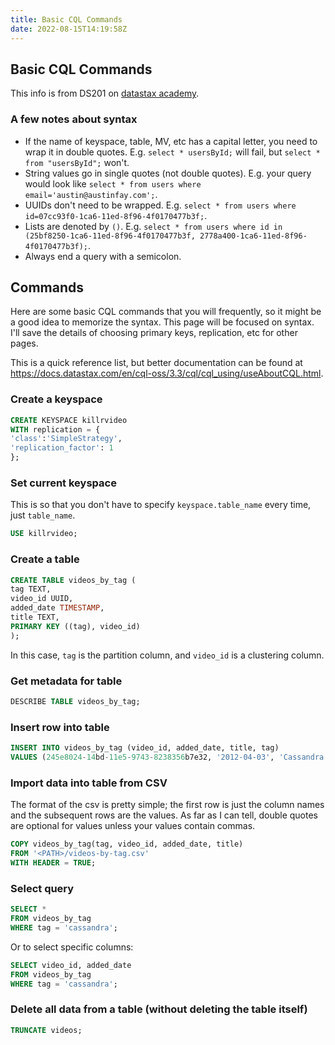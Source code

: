 ```yaml
---
title: Basic CQL Commands
date: 2022-08-15T14:19:58Z
---
```


Basic CQL Commands
---

This info is from DS201 on [datastax academy](https://academy.datastax.com).

### A few notes about syntax
- If the name of keyspace, table, MV, etc has a capital letter, you need to wrap it in double quotes. E.g. `select * usersById;` will fail, but `select * from "usersById";` won't.
- String values go in single quotes (not double quotes). E.g. your query would look like `select * from users where email='austin@austinfay.com';`.
- UUIDs don't need to be wrapped. E.g. `select * from users where id=07cc93f0-1ca6-11ed-8f96-4f0170477b3f;`.
- Lists are denoted by `()`. E.g. `select * from users where id in (25bf8250-1ca6-11ed-8f96-4f0170477b3f, 2778a400-1ca6-11ed-8f96-4f0170477b3f);`.
- Always end a query with a semicolon.

## Commands

Here are some basic CQL commands that you will frequently, so it might be a good idea to memorize the syntax. This page will be focused on syntax. I'll save the details of choosing primary keys, replication, etc for other pages.

This is a quick reference list, but better documentation can be found at https://docs.datastax.com/en/cql-oss/3.3/cql/cql_using/useAboutCQL.html.

### Create a keyspace

```sql
CREATE KEYSPACE killrvideo
WITH replication = {
'class':'SimpleStrategy',
'replication_factor': 1
};
```

### Set current keyspace

This is so that you don't have to specify `keyspace.table_name` every time, just `table_name`.
```sql
USE killrvideo;
```

### Create a table

```sql
CREATE TABLE videos_by_tag (
tag TEXT,
video_id UUID,
added_date TIMESTAMP,
title TEXT,
PRIMARY KEY ((tag), video_id)
);
```

In this case, `tag` is the partition column, and `video_id` is a clustering column.

### Get metadata for table

```sql
DESCRIBE TABLE videos_by_tag;
```

### Insert row into table

```sql
INSERT INTO videos_by_tag (video_id, added_date, title, tag)
VALUES (245e8024-14bd-11e5-9743-8238356b7e32, '2012-04-03', 'Cassandra & SSDs', 'cassandra');
```

### Import data into table from CSV

The format of the csv is pretty simple; the first row is just the column names and the subsequent rows are the values. As far as I can tell, double quotes are optional for values unless your values contain commas.

```sql
COPY videos_by_tag(tag, video_id, added_date, title)
FROM '<PATH>/videos-by-tag.csv'
WITH HEADER = TRUE;
```

### Select query

```sql
SELECT *
FROM videos_by_tag
WHERE tag = 'cassandra';
```

Or to select specific columns:
```sql
SELECT video_id, added_date
FROM videos_by_tag
WHERE tag = 'cassandra';
```

### Delete all data from a table (without deleting the table itself)

```sql
TRUNCATE videos;
```